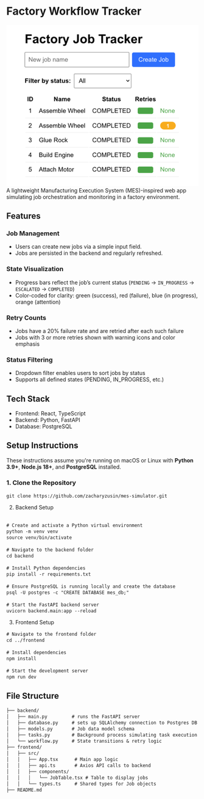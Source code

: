# Factory Workflow Tracker

![Image](factory.png)
A lightweight Manufacturing Execution System (MES)-inspired web app simulating job orchestration and monitoring in a factory environment.

## Features

### Job Management
- Users can create new jobs via a simple input field.
- Jobs are persisted in the backend and regularly refreshed.

### State Visualization
- Progress bars reflect the job’s current status (`PENDING` → `IN_PROGRESS` → `ESCALATED` → `COMPLETED`)
- Color-coded for clarity: green (success), red (failure), blue (in progress), orange (attention)

### Retry Counts
- Jobs have a 20% failure rate and are retried after each such failure
- Jobs with 3 or more retries shown with warning icons and color emphasis

### Status Filtering
- Dropdown filter enables users to sort jobs by status
- Supports all defined states (PENDING, IN_PROGRESS, etc.)

## Tech Stack
- Frontend: React, TypeScript
- Backend: Python, FastAPI
- Database: PostgreSQL

## Setup Instructions

These instructions assume you're running on macOS or Linux with **Python 3.9+**, **Node.js 18+**, and **PostgreSQL** installed.

### 1. Clone the Repository

```
git clone https://github.com/zacharyzusin/mes-simulator.git
```

2. Backend Setup
```

# Create and activate a Python virtual environment
python -m venv venv
source venv/bin/activate

# Navigate to the backend folder
cd backend

# Install Python dependencies
pip install -r requirements.txt

# Ensure PostgreSQL is running locally and create the database
psql -U postgres -c "CREATE DATABASE mes_db;"

# Start the FastAPI backend server
uvicorn backend.main:app --reload
```

3. Frontend Setup
```
# Navigate to the frontend folder
cd ../frontend

# Install dependencies
npm install

# Start the development server
npm run dev
```

## File Structure
```
├── backend/
│   ├── main.py         # runs the FastAPI server
│   ├── database.py     # sets up SQLAlchemy connection to Postgres DB
│   ├── models.py       # Job data model schema
│   ├── tasks.py        # Background process simulating task execution
│   └── workflow.py     # State transitions & retry logic
├── frontend/
│   ├── src/
│   │   ├── App.tsx      # Main app logic
│   │   ├── api.ts       # Axios API calls to backend
│   │   ├── components/
│   │   │   └── JobTable.tsx # Table to display jobs
│   │   └── types.ts     # Shared types for Job objects
├── README.md
```
